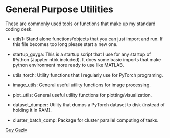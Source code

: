 # General Purpose Utilities
These are commonly used tools or functions that make up my standard coding desk.

- utils1: Stand alone functions/objects that you can just import and run. If this file becomes too long please start a new one.

- startup_guyga: This is a startup script that I use for any startup of IPython (Jupyter ntbk included).
    It does some basic imports that make python environment more ready to use like MATLAB.

- utils_torch: Utility functions that I regularly use for PyTorch programing.

- image_utils: General useful utility functions for image processing.

- plot_utils: General useful utility functions for plotting/visualization.

- dataset_dumper: Utility that dumps a PyTorch dataset to disk (instead of holding it in RAM).

- cluster_batch_comp: Package for cluster parallel computing of tasks.

[Guy Gaziv](ggaziv@gmail.com)
